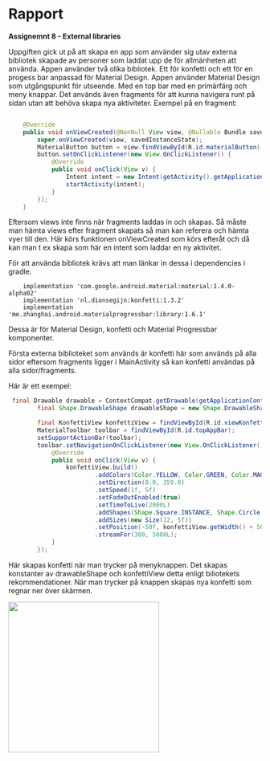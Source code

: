 
# Rapport

**Assignemnt 8 - External libraries**

Uppgiften gick ut på att skapa en app som använder sig utav externa bibliotek skapade av personer som laddat upp de för allmänheten att använda. Appen använder två olika bibliotek. Ett för konfetti och ett för en progess bar anpassad för Material Design. Appen använder Material Design som utgångspunkt för utseende. Med en top bar med en primärfärg och meny knappar. Det används även fragments för att kunna navigera runt på sidan utan att behöva skapa nya aktiviteter. Exempel på en fragment:

```Java

    @Override
    public void onViewCreated(@NonNull View view, @Nullable Bundle savedInstanceState) {
        super.onViewCreated(view, savedInstanceState);
        MaterialButton button = view.findViewById(R.id.materialButton);
        button.setOnClickListener(new View.OnClickListener() {
            @Override
            public void onClick(View v) {
                Intent intent = new Intent(getActivity().getApplicationContext(), SecondActivity.class);
                startActivity(intent);
            }
        });
    }

```
Eftersom views inte finns när fragments laddas in och skapas. Så måste man hämta views efter fragment skapats så man kan referera och hämta vyer till den. Här körs funktionen onViewCreated som körs efteråt och då kan man t ex skapa som här en intent som laddar en ny aktivitet.

För att använda bibliotek krävs att man länkar in dessa i dependencies i gradle. 
```
    implementation 'com.google.android.material:material:1.4.0-alpha02'
    implementation 'nl.dionsegijn:konfetti:1.3.2'
    implementation 'me.zhanghai.android.materialprogressbar:library:1.6.1'
```
Dessa är för Material Design, konfetti och Material Progressbar komponenter.

Första externa biblioteket som används är konfetti här som används på alla sidor eftersom fragments ligger i MainActivity så kan konfetti användas på alla sidor/fragments.

Här är ett exempel:

```Java
 final Drawable drawable = ContextCompat.getDrawable(getApplicationContext(), R.drawable.ic_favorite_24);
        final Shape.DrawableShape drawableShape = new Shape.DrawableShape(drawable, true);

        final KonfettiView konfettiView = findViewById(R.id.viewKonfetti);
        MaterialToolbar toolbar = findViewById(R.id.topAppBar);
        setSupportActionBar(toolbar);
        toolbar.setNavigationOnClickListener(new View.OnClickListener() {
            @Override
            public void onClick(View v) {
                konfettiView.build()
                        .addColors(Color.YELLOW, Color.GREEN, Color.MAGENTA, Color.BLUE)
                        .setDirection(0.0, 359.0)
                        .setSpeed(1f, 5f)
                        .setFadeOutEnabled(true)
                        .setTimeToLive(2000L)
                        .addShapes(Shape.Square.INSTANCE, Shape.Circle.INSTANCE, drawableShape)
                        .addSizes(new Size(12, 5f))
                        .setPosition(-50f, konfettiView.getWidth() + 50f, -50f, -50f)
                        .streamFor(300, 5000L);
            }
        });
```
Här skapas konfetti när man trycker på menyknappen. Det skapas konstanter av drawableShape och konfettiView detta enligt biliotekets rekommendationer. När man trycker på knappen skapas nya konfetti som regnar ner över skärmen.

<img src="app2" width="300">

